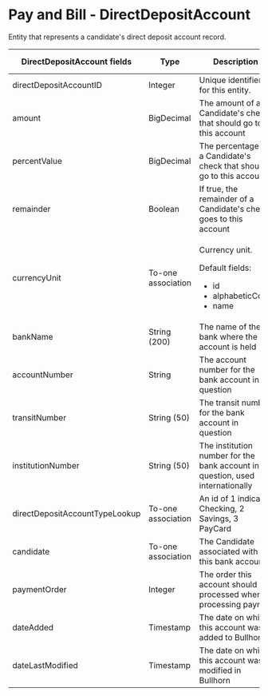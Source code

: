 # Pay and Bill - DirectDepositAccount

Entity that represents a candidate's direct deposit account record.


<table>
    <colgroup>
        <col width="20%" />
        <col width="20%" />
        <col width="20%" />
        <col width="20%" />
        <col width="20%" />
    </colgroup>
    <thead>
        <tr class="header">
            <th>DirectDepositAccount fields</th>
            <th>Type</th>
            <th>Description</th>
            <th>Not null</th>
            <th>Read-only</th>
        </tr>
    </thead>
    <tbody>
        <tr class="even">
            <td>directDepositAccountID</td>
            <td>Integer</td>
            <td>Unique identifier for this entity.</td>
            <td>X</td>
            <td>X</td>
        </tr>
        <tr class="odd">
            <td>amount</td>
            <td>BigDecimal</td>
            <td>The amount of a Candidate's check that should go to this account</td>
            <td></td>
            <td></td>
        </tr>
        <tr class="even">
            <td>percentValue</td>
            <td>BigDecimal</td>
            <td>The percentage of a Candidate's check that should go to this account</td>
            <td></td>
            <td></td>
        </tr>
        <tr class="odd">
            <td>remainder</td>
            <td>Boolean</td>
            <td>If true, the remainder of a Candidate's check goes to this account</td>
            <td>X</td>
            <td></td>
        </tr>
        <tr class="even">
            <td>currencyUnit</td>
            <td>To-one association</td>
            <td>
                <p>Currency unit.</p>
                <p>Default fields:</p>
                <ul>
                <li>id</li>
                <li>alphabeticCode</li>
                <li>name</li>
                </ul>
            </td>
            <td>X</td>
            <td></td>
        </tr>
        <tr class="odd">
            <td>bankName</td>
            <td>String (200)</td>
            <td>The name of the bank where the account is held</td>
            <td></td>
            <td></td>
        </tr>
        <tr class="even">
            <td>accountNumber</td>
            <td>String</td>
            <td>The account number for the bank account in question</td>
            <td></td>
            <td></td>
        </tr>
        <tr class="odd">
            <td>transitNumber</td>
            <td>String (50)</td>
            <td>The transit number for the bank account in question</td>
            <td></td>
            <td></td>
        </tr>
        <tr class="even">
            <td>institutionNumber</td>
            <td>String (50)</td>
            <td>The institution number for the bank account in question, used internationally</td>
            <td></td>
            <td></td>
        </tr>
        <tr class="odd">
            <td>directDepositAccountTypeLookup</td>
            <td>To-one association</td>
            <td>An id of 1 indicates Checking, 2 Savings, 3 PayCard</td>
            <td>X</td>
            <td></td>
        </tr>
        <tr class="even">
            <td>candidate</td>
            <td>To-one association</td>
            <td>The Candidate associated with this bank account</td>
            <td>X</td>
            <td></td>
        </tr>
        <tr class="odd">
            <td>paymentOrder</td>
            <td>Integer</td>
            <td>The order this account should be processed when processing payroll</td>
            <td>X</td>
            <td></td>
        </tr>
        <tr class="even">
            <td>dateAdded</td>
            <td>Timestamp</td>
            <td>The date on which this account was added to Bullhorn</td>
            <td>X</td>
            <td>X</td>
        </tr>
        <tr class="even">
            <td>dateLastModified</td>
            <td>Timestamp</td>
            <td>The date on which this account was modified in Bullhorn</td>
            <td>X</td>
            <td>X</td>
        </tr>
    </tbody>
</table>


     
        
